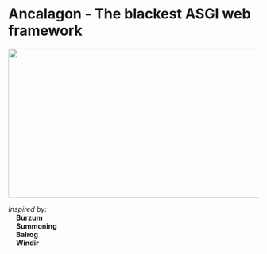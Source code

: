 # Ancalagon - The blackest ASGI web framework  
<a href="https://lotr.fandom.com/wiki/Ancalagon"><img src="https://i.ibb.co/Bc01XKz/1.png" width=900 height=300></a>

[logo]: https://i.ibb.co/Bc01XKz/1.png "Logo"

*Inspired by:*  
&nbsp;&nbsp;&nbsp;&nbsp;**Burzum**  
&nbsp;&nbsp;&nbsp;&nbsp;**Summoning**  
&nbsp;&nbsp;&nbsp;&nbsp;**Balrog**  
&nbsp;&nbsp;&nbsp;&nbsp;**Windir**  
